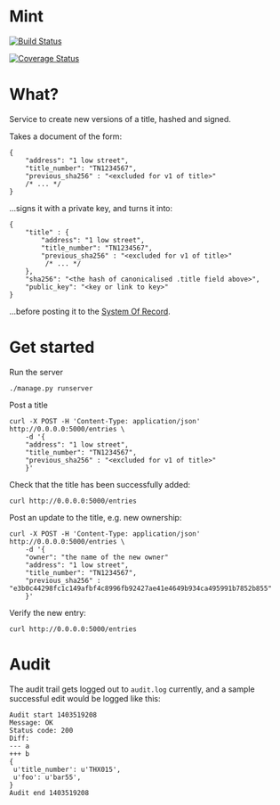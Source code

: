 # Mint

[![Build Status](https://travis-ci.org/LandRegistry/mint.svg)](https://travis-ci.org/LandRegistry/mint)

[![Coverage Status](https://img.shields.io/coveralls/LandRegistry/mint.svg)](https://coveralls.io/r/LandRegistry/mint)

# What?

Service to create new versions of a title, hashed and signed.

Takes a document of the form:

    {
        "address": "1 low street",
        "title_number": "TN1234567",
        "previous_sha256" : "<excluded for v1 of title>"
        /* ... */
    }

...signs it with a private key, and turns it into:

    {
        "title" : {
            "address": "1 low street",
            "title_number": "TN1234567",
            "previous_sha256" : "<excluded for v1 of title>"
             /* ... */
        },
        "sha256": "<the hash of canonicalised .title field above>",
        "public_key": "<key or link to key>"
    }

...before posting it to the [System Of Record](https://github.com/landregistry/system-of-record).

# Get started

Run the server

    ./manage.py runserver

Post a title

    curl -X POST -H 'Content-Type: application/json' http://0.0.0.0:5000/entries \
        -d '{
        "address": "1 low street",
        "title_number": "TN1234567",
        "previous_sha256" : "<excluded for v1 of title>"
        }'

Check that the title has been successfully added:

    curl http://0.0.0.0:5000/entries

Post an update to the title, e.g. new ownership:

    curl -X POST -H 'Content-Type: application/json' http://0.0.0.0:5000/entries \
        -d '{
        "owner": "the name of the new owner"
        "address": "1 low street",
        "title_number": "TN1234567",
        "previous_sha256" : "e3b0c44298fc1c149afbf4c8996fb92427ae41e4649b934ca495991b7852b855"
        }'

Verify the new entry:

    curl http://0.0.0.0:5000/entries


# Audit

The audit trail gets logged out to ```audit.log``` currently, and a sample successful edit would be logged like this:

```
Audit start 1403519208
Message: OK
Status code: 200
Diff:
--- a
+++ b
{
 u'title_number': u'THX015',
 u'foo': u'bar55',
}
Audit end 1403519208
```
